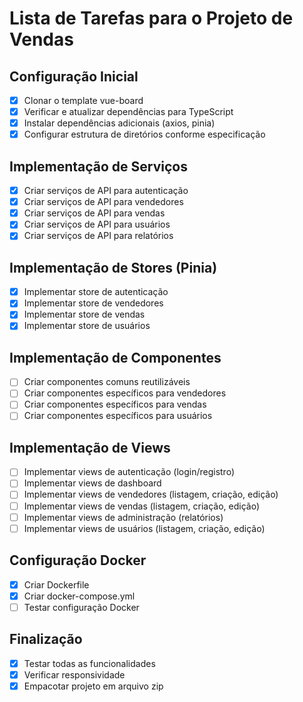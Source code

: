 # Lista de Tarefas para o Projeto de Vendas

## Configuração Inicial
- [x] Clonar o template vue-board
- [x] Verificar e atualizar dependências para TypeScript
- [x] Instalar dependências adicionais (axios, pinia)
- [x] Configurar estrutura de diretórios conforme especificação

## Implementação de Serviços
- [x] Criar serviços de API para autenticação
- [x] Criar serviços de API para vendedores
- [x] Criar serviços de API para vendas
- [x] Criar serviços de API para usuários
- [x] Criar serviços de API para relatórios

## Implementação de Stores (Pinia)
- [x] Implementar store de autenticação
- [x] Implementar store de vendedores
- [x] Implementar store de vendas
- [x] Implementar store de usuários

## Implementação de Componentes
- [ ] Criar componentes comuns reutilizáveis
- [ ] Criar componentes específicos para vendedores
- [ ] Criar componentes específicos para vendas
- [ ] Criar componentes específicos para usuários

## Implementação de Views
- [ ] Implementar views de autenticação (login/registro)
- [ ] Implementar views de dashboard
- [ ] Implementar views de vendedores (listagem, criação, edição)
- [ ] Implementar views de vendas (listagem, criação, edição)
- [ ] Implementar views de administração (relatórios)
- [ ] Implementar views de usuários (listagem, criação, edição)

## Configuração Docker
- [x] Criar Dockerfile
- [x] Criar docker-compose.yml
- [ ] Testar configuração Docker

## Finalização
- [x] Testar todas as funcionalidades
- [x] Verificar responsividade
- [x] Empacotar projeto em arquivo zip
